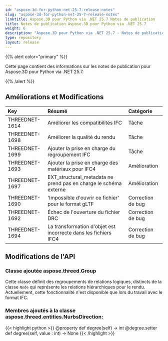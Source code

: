 ```yaml
---
id: "aspose-3d-for-python-net-25-7-release-notes"
slug: "aspose-3d-for-python-net-25-7-release-notes"
linktitle: Aspose.3D pour Python via .NET 25.7 Notes de publication
title: Notes de publication Aspose.3D pour Python via .NET 25.7
weight: 6
description: "Aspose.3D pour Python via .NET 25.7 - Notes de publication - les dernières mises à jour et corrections."
type: repository
layout: release
---
```


{{% alert color="primary" %}}

Cette page contient des informations sur les notes de publication pour Aspose.3D pour Python via .NET 25.7.

{{% /alert %}}
## **Améliorations et Modifications**
|**Key**|**Résumé**|**Catégorie**|
| :- | :- | :- |
| THREEDNET-1614 | Améliorer les compatibilités IFC | Tâche |
| THREEDNET-1698 | Améliorer la qualité du rendu | Tâche |
| THREEDNET-1699 | Ajouter la prise en charge du regroupement IFC | Tâche |
| THREEDNET-1693 | Ajouter la prise en charge des matériaux pour IFC4 | Amélioration |
| THREEDNET-1697 | EXT_structural_metadata ne prend pas en charge le schéma externe | Amélioration |
| THREEDNET-1690 |  'Impossible d'ouvrir ce fichier' pour le format gLTF | Correction de bug |
| THREEDNET-1692 | Échec de l'ouverture du fichier DRC | Correction de bug |
| THREEDNET-1694 | La transformation d'objet est incorrecte dans les fichiers IFC4 | Correction de bug |

## Modifications de l'API ##

### Classe ajoutée **aspose.threed.Group**

Cette classe définit des regroupements de relations logiques, distincts de la classe `Node` qui représente les relations hiérarchiques pour le rendu. Actuellement, cette fonctionnalité n'est disponible que lors du travail avec le format IFC.

### Membres ajoutés à la classe **aspose.threed.entities.NurbsDirection**:

{{< highlight python >}}
        @property
        def degree(self) -> int
        @degree.setter
        def degree(self, value : int) -> None
{{< /highlight >}}